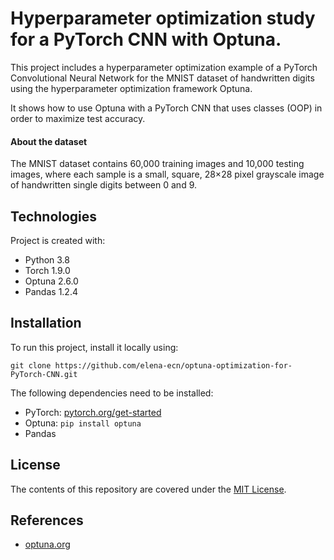 # Hyperparameter optimization study for a PyTorch CNN with Optuna.

This project includes a hyperparameter optimization example of a PyTorch 
Convolutional Neural Network for the MNIST dataset of handwritten digits using 
the hyperparameter optimization framework Optuna.

It shows how to use Optuna with a PyTorch CNN that uses classes (OOP) in order 
to maximize test accuracy.

#### About the dataset
The MNIST dataset contains 60,000 training images and 10,000 testing images,
where each sample is a small, square, 28×28 pixel grayscale image of 
handwritten single digits between 0 and 9.

Technologies
------------
Project is created with:
* Python 3.8
* Torch 1.9.0
* Optuna 2.6.0
* Pandas 1.2.4

Installation
------------

To run this project, install it locally using:
```
git clone https://github.com/elena-ecn/optuna-optimization-for-PyTorch-CNN.git
```

The following dependencies need to be installed:
* PyTorch: [pytorch.org/get-started](https://pytorch.org/get-started/locally/)
* Optuna: ```pip install optuna```
* Pandas

License
-------
The contents of this repository are covered under the [MIT License](LICENSE).

References
----------
* [optuna.org](https://optuna.org/)
